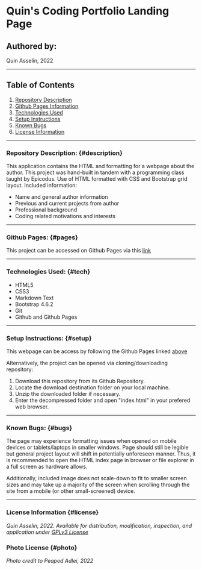 # Quin's Coding Portfolio Landing Page

## Authored by: 
Quin Asselin, 2022

***

## Table of Contents
1. [Repository Description](#description)
2. [Github Pages Information](#pages)
3. [Technologies Used](#tech)
4. [Setup Instructions](#setup)
5. [Known Bugs](#bugs)
6. [License Information](#license)

*** 

### Repository Description: {#description}
This application contains the HTML and formatting for a webpage about the author. This project was hand-built in tandem with a programming class taught by Epicodus. Use of HTML formatted with CSS and Bootstrap grid layout. 
Included information:
- Name and general author information
- Previous and current projects from author
- Professional background
- Coding related motivations and interests

***

### Github Pages: {#pages}
This project can be accessed on Github Pages via this [link](https://quin-riley-a.github.io/Portfolio-Landing-Page/)

***

### Technologies Used: {#tech}
- HTML5
- CSS3
- Markdown Text
- Bootstrap 4.6.2
- Git
- Github and Github Pages

***

### Setup Instructions: {#setup}
This webpage can be access by following the Github Pages linked [above](#pages)

Alternatively, the project can be opened via cloning/downloading repository:
1. Download this repository from its Github Repository.
2. Locate the download destination folder on your local machine.
3. Unzip the downloaded folder if necessary.
4. Enter the decompressed folder and open "index.html" in your prefered web browser.
***

### Known Bugs: {#bugs}
The page may experience formatting issues when opened on mobile devices or tablets/laptops in smaller windows. Page should still be legible but general project layout will shift in potentially unforeseen manner. Thus, it is recommended to open the HTML index page in browser or file explorer in a full screen as hardware allows.

Additionally, included image does not scale-down to fit to smaller screen sizes and may take up a majority of the screen when scrolling through the site from a mobile (or other small-screened) device.

***

### License Information {#license}
*Quin Asselin, 2022. Available for distribution, modification, inspection, and application under [GPLv3 License](https://www.gnu.org/licenses/gpl-3.0.en.html)*

### Photo License {#photo}
*Photo credit to Peapod Adlei, 2022*